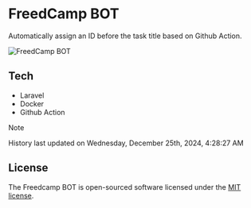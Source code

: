# FreedCamp BOT

Automatically assign an ID before the task title based on Github Action.

![FreedCamp BOT](https://repository-images.githubusercontent.com/737932867/7d34798b-2680-471c-b089-a78a718d3d6a)

## Tech

- Laravel
- Docker
- Github Action

> [!NOTE]  
> History last updated on Wednesday, December 25th, 2024, 4:28:27 AM

## License

The Freedcamp BOT is open-sourced software licensed under the [MIT license](https://opensource.org/licenses/MIT).
